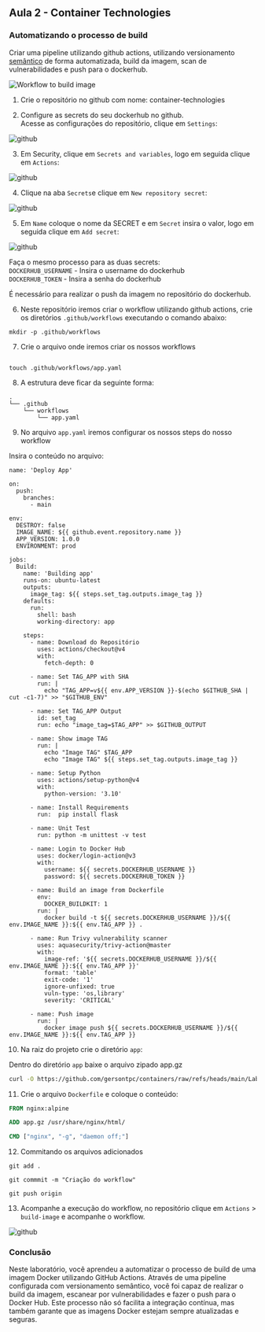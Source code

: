 ## Aula 2 - Container Technologies

### Automatizando o processo de build

Criar uma pipeline utilizando github actions, utilizando versionamento [semântico](https://semver.org/) de forma automatizada, build da imagem, scan de vulnerabilidades e push para o dockerhub.

![Workflow to build image](img/001.png)

1. Crie o repositório no github com nome: container-technologies

2. Configure as secrets do seu dockerhub no github.  
Acesse as configurações do repositório, clique em `Settings`:

![github](img/002.png)

3. Em Security, clique em `Secrets and variables`, logo em seguida clique em `Actions`:

![github](img/003.png)

4. Clique na aba `Secrets`e clique em `New repository secret`:

![github](img/004.png)

5. Em `Name` coloque o nome da SECRET e em `Secret` insira o valor, logo em seguida clique em `Add secret`:

![github](img/005.png)

Faça o mesmo processo para as duas secrets:  
`DOCKERHUB_USERNAME` - Insira o username do dockerhub  
`DOCKERHUB_TOKEN` - Insira a senha do dockerhub  

É necessário para realizar o push da imagem no repositório do dockerhub.

6. Neste repositório iremos criar o workflow utilizando github actions, crie os diretórios `.github/workflows` executando o comando abaixo:

```shell
mkdir -p .github/workflows
```
7. Crie o arquivo onde iremos criar os nossos workflows

```shell

touch .github/workflows/app.yaml
```
8. A estrutura deve ficar da seguinte forma:
```shell
.
└── .github
    └── workflows
        └── app.yaml
```
9. No arquivo `app.yaml` iremos configurar os nossos steps do nosso workflow

Insira o conteúdo no arquivo:

```github-actions
name: 'Deploy App'

on:
  push:
    branches:
      - main

env:
  DESTROY: false
  IMAGE_NAME: ${{ github.event.repository.name }}
  APP_VERSION: 1.0.0
  ENVIRONMENT: prod

jobs:
  Build:
    name: 'Building app'
    runs-on: ubuntu-latest
    outputs:
      image_tag: ${{ steps.set_tag.outputs.image_tag }}
    defaults:
      run:
        shell: bash
        working-directory: app

    steps:
      - name: Download do Repositório
        uses: actions/checkout@v4
        with:
          fetch-depth: 0

      - name: Set TAG_APP with SHA
        run: |
          echo "TAG_APP=v${{ env.APP_VERSION }}-$(echo $GITHUB_SHA | cut -c1-7)" >> "$GITHUB_ENV"

      - name: Set TAG_APP Output
        id: set_tag
        run: echo "image_tag=$TAG_APP" >> $GITHUB_OUTPUT

      - name: Show image TAG
        run: |
          echo "Image TAG" $TAG_APP
          echo "Image TAG" ${{ steps.set_tag.outputs.image_tag }}

      - name: Setup Python
        uses: actions/setup-python@v4
        with:
          python-version: '3.10'

      - name: Install Requirements
        run:  pip install flask

      - name: Unit Test
        run: python -m unittest -v test

      - name: Login to Docker Hub
        uses: docker/login-action@v3
        with:
          username: ${{ secrets.DOCKERHUB_USERNAME }}
          password: ${{ secrets.DOCKERHUB_TOKEN }}

      - name: Build an image from Dockerfile
        env:
          DOCKER_BUILDKIT: 1
        run: |
          docker build -t ${{ secrets.DOCKERHUB_USERNAME }}/${{ env.IMAGE_NAME }}:${{ env.TAG_APP }} .

      - name: Run Trivy vulnerability scanner
        uses: aquasecurity/trivy-action@master
        with:
          image-ref: '${{ secrets.DOCKERHUB_USERNAME }}/${{ env.IMAGE_NAME }}:${{ env.TAG_APP }}'
          format: 'table'
          exit-code: '1'
          ignore-unfixed: true
          vuln-type: 'os,library'
          severity: 'CRITICAL'

      - name: Push image
        run: |
          docker image push ${{ secrets.DOCKERHUB_USERNAME }}/${{ env.IMAGE_NAME }}:${{ env.TAG_APP }}
```
10. Na raiz do projeto crie o diretório `app`:

Dentro do diretório `app` baixe o arquivo zipado app.gz

```bash
curl -O https://github.com/gersontpc/containers/raw/refs/heads/main/Lab-02/app/app.gz
```

11. Crie o arquivo `Dockerfile` e coloque o conteúdo:

```Dockerfile
FROM nginx:alpine

ADD app.gz /usr/share/nginx/html/

CMD ["nginx", "-g", "daemon off;"]
```
12. Commitando os arquivos adicionados

```shell
git add .
```

```shell
git commmit -m "Criação do workflow"
```

```shell
git push origin
```
13. Acompanhe a execução do workflow, no repositório clique em `Actions` > `build-image` e acompanhe o workflow.

![github](img/006.png)

### Conclusão
Neste laboratório, você aprendeu a automatizar o processo de build de uma imagem Docker utilizando GitHub Actions. Através de uma pipeline configurada com versionamento semântico, você foi capaz de realizar o build da imagem, escanear por vulnerabilidades e fazer o push para o Docker Hub. Este processo não só facilita a integração contínua, mas também garante que as imagens Docker estejam sempre atualizadas e seguras. 
